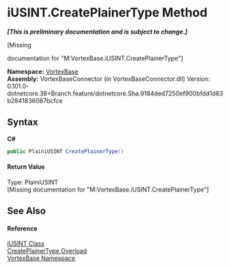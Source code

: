 # iUSINT.CreatePlainerType Method 
 _**\[This is preliminary documentation and is subject to change.\]**_

\[Missing <summary> documentation for "M:VortexBase.iUSINT.CreatePlainerType"\]

**Namespace:**&nbsp;<a href="N_VortexBase.md">VortexBase</a><br />**Assembly:**&nbsp;VortexBaseConnector (in VortexBaseConnector.dll) Version: 0.101.0-dotnetcore.38+Branch.feature/dotnetcore.Sha.9184ded7250ef900bfdd1d83b2841836087bcfce

## Syntax

**C#**<br />
``` C#
public PlainiUSINT CreatePlainerType()
```


#### Return Value
Type: PlainiUSINT<br />\[Missing <returns> documentation for "M:VortexBase.iUSINT.CreatePlainerType"\]

## See Also


#### Reference
<a href="T_VortexBase_iUSINT.md">iUSINT Class</a><br /><a href="Overload_VortexBase_iUSINT_CreatePlainerType.md">CreatePlainerType Overload</a><br /><a href="N_VortexBase.md">VortexBase Namespace</a><br />